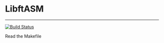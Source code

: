 # LibftASM

---

[![Build Status](https://travis-ci.org/jlagneau/libftASM.svg?branch=master)](https://travis-ci.org/jlagneau/libftASM)

Read the Makefile

